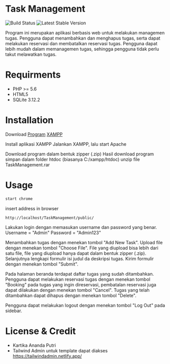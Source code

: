 Task Management
=============================

![Build Status](https://api.travis-ci.org/freeman-lab/pixel-grid.svg?branch=master&status=passed)
![Latest Stable Version](https://poser.pugx.org/antkaz/intercom-bot/v)

Program ini merupakan aplikasi berbasis web untuk melakukan managemen tugas. Pengguna dapat menambahkan dan menghapus tugas, serta dapat melakukan reservasi dan membatalkan reservasi tugas. Pengguna dapat lebih mudah dalam memanagemen tugas, sehingga pengguna tidak perlu takut melawatkan tugas.


Requirments
=======================
* PHP >= 5.6
* HTML5
* SQLite 3.12.2


Installation
=======================
Download
[Program](https://github.com/nandartika/TaskManagement)
[XAMPP](https://www.apachefriends.org/download.html)

Install aplikasi XAMPP
Jalankan XAMPP, lalu start Apache

Download program dalam bentuk zipper (.zip)
Hasil download program simpan dalam folder htdoc (biasanya C:/xampp/htdoc)
unzip file TaskManagement.rar


Usage
=========================
```bash
start chrome
```
insert address in browser
```
http://localhost/TaskManagement/public/
```

Lakukan login dengan memasukan username dan password yang benar.
Username = "Admin"
Password = "Admin123"

Menambahkan tugas dengan menekan tombol "Add New Task". Upload file dengan menekan tombol "Choose File". File yang diupload bisa lebih dari satu file, file yang diupload hanya dapat dalam bentuk zipper (.zip). Selanjutnya lengkapi formulir isi judul da deskripsi tugas. Kirim formulir dengan menekan tombol "Submit".

Pada halaman beranda terdapat daftar tugas yang sudah ditambahkan. Pengguna dapat melakukan reservasi tugas dengan menekan tombol "Booking" pada tugas yang ingin direservasi, pembatalan reservasi juga dapat dilakukan dengan menekan tombol "Cancel". Tugas yang telah ditambahkan dapat dihapus dengan menekan tombol "Delete".

Pengguna dapat melakukan logout dengan menekan tombol "Log Out" pada sidebar.


License & Credit
=========================
* Kartika Ananda Putri
* Tailwind Admin untuk template dapat diakses https://tailwindadmin.netlify.app/
